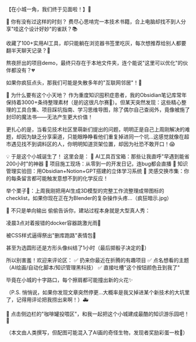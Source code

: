 【在小城一角，我们终于见面啦！】👋

🌟 你有没有过这样的时刻？
费尽心思啃完一本技术书籍，合上电脑却找不到人分享"哇这个设计好妙"的雀跃？📚

收藏了100+实用AI工具，却只能躺在浏览器书签里吃灰，每次想推荐给别人都要翻半天聊天记录？🤯

熬夜肝出的项目demo，最终只存在于本地文件夹，连个能说"这里可以优化"的伙伴都没有？💔

如果你疯狂点头，那我们可能是失散多年的"互联网邻居"！🏡

🚀 为什么要有这个小天地？
作为重度知识囤积症患者，我的Obsidian笔记库常年保持着3000+条待整理素材（是的这很凡尔赛🌚）。但某天突然发现：这些精心整理的工具合集、项目踩坑指南、学习思维导图，除了偶尔自己查阅外，竟像被施了封印的魔法书——无法产生更大价值！

更扎心的是，当看见技术社区里萌新们提出的问题，明明正是自己上周刚解决的难题，却因为缺乏分享渠道，只能眼睁睁看他们重复掉进同一个坑...这感觉就像在超市遇见找不到调料区的人，你明明知道货架位置，却因为社恐不敢开口！😱

💡 于是这个小城诞生了！
这里会是：
🔧 AI工具百宝箱：那些让我直呼"早遇到能省200小时"的神器
🚧 项目施工现场：从零到一的开发日记，连bug都会直播
📒 知识管理实验田：用Obsidian+Notion+GPT搭建的立体学习系统
💬 灵感交换市集：你的每条留言都可能触发意想不到的化学反应！

举个栗子🌰：上周我刚把用AI生成3D模型的完整工作流整理成带图标的checklist，如果你现在正在为Blender的复杂操作头疼...（疯狂暗示.jpg）

🌈 不只是单向输出
偷偷告诉你，建站过程本身就是大型真人秀：

凌晨3点对着报错的docker容器跳激光雨💃

被CSS样式逼得祭出"删库跑路"表情包🤦

甚至为选圆形还是方形头像纠结了1小时（最后掷骰子决定的🎲）

所以别害羞！欢迎来评论区：
✅ 扔来你最近在折腾的有趣项目
✅ 点名想看的主题（AI绘画/自动化脚本/知识管理黑科技）
✅ 直接吐槽"这个按钮颜色丑到我了"

毕竟在小城的十字路口，每个擦肩都可能撞出新的火花✨

（P.S. 悄悄说，如果你发现文章突然停更...大概率是我又掉进某个新技术的大坑里了，记得用评论把我捞出来啊！）🚑

🌇 点击侧边栏的"咖啡罐投喂区"，和我一起把这个小城建成最酷的知识游乐园吧！ 🎪

（本文由人类撰写，但配图可能混入了AI画的奇怪生物，发现者奖励彩蛋一枚🥚）